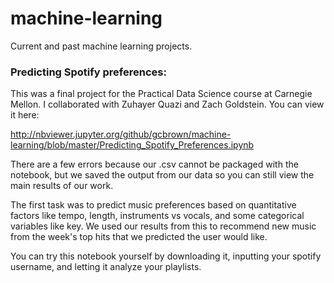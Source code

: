 # machine-learning
Current and past machine learning projects.

### Predicting Spotify preferences: 

This was a final project for the Practical Data Science course at Carnegie Mellon. I collaborated with Zuhayer Quazi and Zach Goldstein. You can view it here:

http://nbviewer.jupyter.org/github/gcbrown/machine-learning/blob/master/Predicting_Spotify_Preferences.ipynb

There are a few errors because our .csv cannot be packaged with the notebook, but we saved the output from our data so you can still view the main results of our work.

The first task was to predict music preferences based on quantitative factors like tempo, length, instruments vs vocals, and some categorical variables like key. We used our results from this to recommend new music from the week's top hits that we predicted the user would like. 

You can try this notebook yourself by downloading it, inputting your spotify username, and letting it analyze your playlists.
